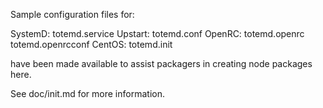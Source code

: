 Sample configuration files for:

SystemD: totemd.service
Upstart: totemd.conf
OpenRC:  totemd.openrc
         totemd.openrcconf
CentOS:  totemd.init

have been made available to assist packagers in creating node packages here.

See doc/init.md for more information.
